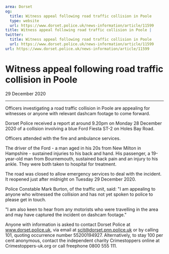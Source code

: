 ```yaml
area: Dorset
og:
  title: Witness appeal following road traffic collision in Poole
  type: website
  url: https://www.dorset.police.uk/news-information/article/11599
title: Witness appeal following road traffic collision in Poole |
twitter:
  title: Witness appeal following road traffic collision in Poole
  url: https://www.dorset.police.uk/news-information/article/11599
url: https://www.dorset.police.uk/news-information/article/11599
```

# Witness appeal following road traffic collision in Poole

29 December 2020

* * *

Officers investigating a road traffic collision in Poole are appealing for witnesses or anyone with relevant dashcam footage to come forward.

Dorset Police received a report at around 9.20pm on Monday 28 December 2020 of a collision involving a blue Ford Fiesta ST-2 on Holes Bay Road.

Officers attended with the fire and ambulance services.

The driver of the Ford - a man aged in his 20s from New Milton in Hampshire - sustained injuries to his back and hand. His passenger, a 19-year-old man from Bournemouth, sustained back pain and an injury to his ankle. They were both taken to hospital for treatment.

The road was closed to allow emergency services to deal with the incident. It reopened just after midnight on Tuesday 29 December 2020.

Police Constable Mark Burton, of the traffic unit, said: "I am appealing to anyone who witnessed the collision and has not yet spoken to police to please get in touch.

"I am also keen to hear from any motorists who were travelling in the area and may have captured the incident on dashcam footage."

Anyone with information is asked to contact Dorset Police at www.dorset.police.uk, via email at scit@dorset.pnn.police.uk or by calling 101, quoting occurrence number 55200194927. Alternatively, to stay 100 per cent anonymous, contact the independent charity Crimestoppers online at Crimestoppers-uk.org or call freephone 0800 555 111.
